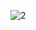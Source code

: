 ![2](https://github.com/arabboyev01/arabboyev01/assets/95698940/88448d12-1a93-4fdf-8646-66df4b9303ff)
